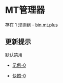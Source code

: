 # MT管理器

存在 1 规则组 - [bin.mt.plus](/src/apps/bin.mt.plus.ts)

## 更新提示

默认禁用

- [示例-0](https://m.gkd.li/110102406/fb172e0c-7737-4f2f-bb0a-e500ceddacac)

- [快照-0](https://i.gkd.li/import/12908784)
